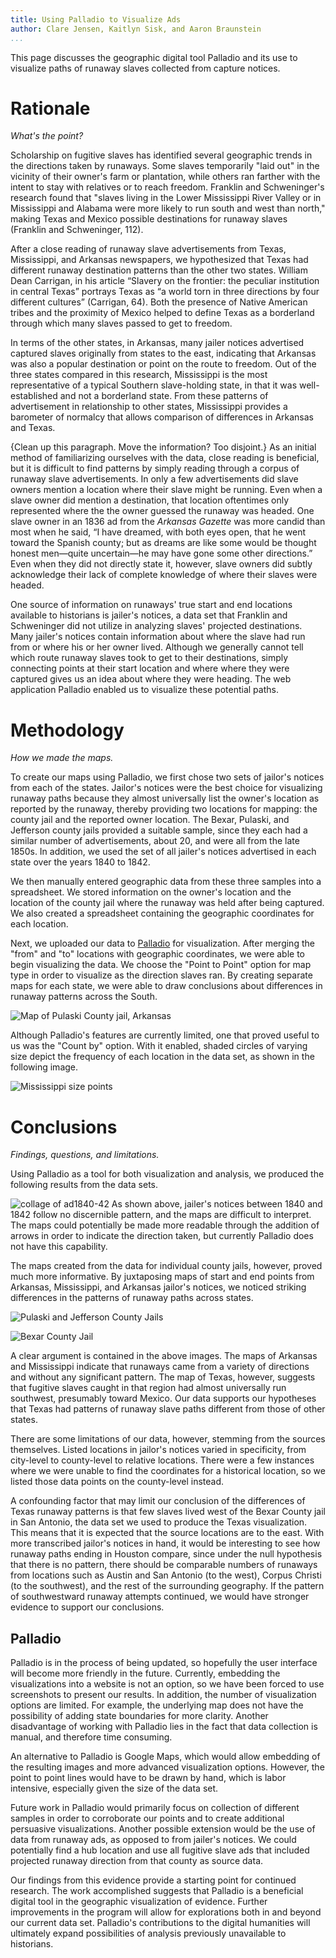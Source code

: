 ```yaml
---
title: Using Palladio to Visualize Ads
author: Clare Jensen, Kaitlyn Sisk, and Aaron Braunstein
...
```


This page discusses the geographic digital tool Palladio and its use to visualize paths of runaway slaves collected from capture notices.

# Rationale
*What's the point?*

Scholarship on fugitive slaves has identified several geographic trends in the directions taken by runaways. Some slaves temporarily "laid out" in the vicinity of their owner's farm or plantation, while others ran farther with the intent to stay with relatives or to reach freedom. Franklin and Schweninger's research found that "slaves living in the Lower Mississippi River Valley or in Mississippi and Alabama were more likely to run south and west than north," making Texas and Mexico possible destinations for runaway slaves (Franklin and Schweninger, 112).

After a close reading of runaway slave advertisements from Texas, Mississippi, and Arkansas newspapers, we hypothesized that Texas had different runaway destination patterns than the other two states. William Dean Carrigan, in his article “Slavery on the frontier: the peculiar institution in central Texas” portrays Texas as “a world torn in three directions by four different cultures” (Carrigan, 64). Both the presence of Native American tribes and the proximity of Mexico helped to define Texas as a borderland through which many slaves passed to get to freedom.

In terms of the other states, in Arkansas, many jailer notices advertised captured slaves originally from states to the east, indicating that Arkansas was also a popular destination or point on the route to freedom. Out of the three states compared in this research, Mississippi is the most representative of a typical Southern slave-holding state, in that it was well-established and not a borderland state. From these patterns of advertisement in relationship to other states, Mississippi provides a barometer of normalcy that allows comparison of differences in Arkansas and Texas.

{Clean up this paragraph. Move the information? Too disjoint.}
As an initial method of familiarizing ourselves with the data, close reading is beneficial, but it is difficult to find patterns by simply reading through a corpus of runaway slave advertisements. In only a few advertisements did slave owners mention a location where their slave might be running. Even when a slave owner did mention a destination, that location oftentimes only represented where the the owner guessed the runaway was headed. One slave owner in an 1836 ad from the *Arkansas Gazette* was more candid than most when he said, “I have dreamed, with both eyes open, that he went toward the Spanish county; but as dreams are like some would be thought honest men―quite uncertain―he may have gone some other directions.” Even when they did not directly state it, however, slave owners did subtly acknowledge their lack of complete knowledge of where their slaves were headed.

One source of information on runaways' true start and end locations available to historians is jailer's notices, a data set that Franklin and Schweninger did not utilize in analyzing slaves' projected destinations. Many jailer's notices contain information about where the slave had run from or where his or her owner lived. Although we generally cannot tell which route runaway slaves took to get to their destinations, simply connecting points at their start location and where where they were captured gives us an idea about where they were heading. The web application Palladio enabled us to visualize these potential paths.

# Methodology
*How we made the maps.*

To create our maps using Palladio, we first chose two sets of jailor's notices from each of the states. Jailor's notices were the best choice for visualizing runaway paths because they almost universally list the owner's location as reported by the runaway, thereby providing two locations for mapping: the county jail and the reported owner location. The Bexar, Pulaski, and Jefferson county jails provided a suitable sample, since they each had a similar number of advertisements, about 20, and were all from the late 1850s. In addition, we used the set of all jailer's notices advertised in each state over the years 1840 to 1842.

We then manually entered geographic data from these three samples into a spreadsheet. We stored information on the owner's location and the location of the county jail where the runaway was held after being captured. We also created a spreadsheet containing the geographic coordinates for each location.

Next, we uploaded our data to [Palladio](http://palladio.designhumanities.org/) for visualization. After merging the "from" and "to" locations with geographic coordinates, we were able to begin visualizing the data. We choose the "Point to Point" option for map type in order to visualize as the direction slaves ran. By creating separate maps for each state, we were able to draw conclusions about differences in runaway patterns across the South.

![Map of Pulaski County jail, Arkansas](https://cloud.githubusercontent.com/assets/6454900/2766643/e871eaa8-ca30-11e3-8853-936d62fe1f01.jpg)

Although Palladio's features are currently limited, one that proved useful to us was the "Count by" option. With it enabled, shaded circles of varying size depict the frequency of each location in the data set, as shown in the following image.

![Mississippi size points](https://cloud.githubusercontent.com/assets/6454900/2766742/cc5567d6-ca31-11e3-8525-8823466e84af.jpg)


# Conclusions
*Findings, questions, and limitations.*

Using Palladio as a tool for both visualization and analysis, we produced the following results from the data sets.

![collage of ad1840-42](https://cloud.githubusercontent.com/assets/6454900/2766948/9ab9b752-ca33-11e3-94e9-59855642eb2b.jpg)
As shown above, jailer's notices between 1840 and 1842 follow no discernible pattern, and the maps are difficult to interpret. The maps could potentially be made more readable through the addition of arrows in order to indicate the direction taken, but currently Palladio does not have this capability.

The maps created from the data for individual county jails, however, proved much more informative. By juxtaposing maps of start and end points from Arkansas, Mississippi, and Arkansas jailor's notices, we noticed striking differences in the patterns of runaway paths across states.

![Pulaski and Jefferson County Jails](https://cloud.githubusercontent.com/assets/6454900/2784131/4c745700-cb37-11e3-9929-5d9ce92b0cbd.jpg)

![Bexar County Jail](https://cloud.githubusercontent.com/assets/6454900/2773145/88e008b2-ca90-11e3-9880-0e886e2aba3e.jpg)

A clear argument is contained in the above images. The maps of Arkansas and Mississippi indicate that runaways came from a variety of directions and without any significant pattern. The map of Texas, however, suggests that fugitive slaves caught in that region had almost universally run southwest, presumably toward Mexico. Our data supports our hypotheses that Texas had patterns of runaway slave paths different from those of other states.

There are some limitations of our data, however, stemming from the sources themselves. Listed locations in jailor's notices varied in specificity, from city-level to county-level to relative locations. There were a few instances where we were unable to find the coordinates for a historical location, so we listed those data points on the county-level instead. 

A confounding factor that may limit our conclusion of the differences of Texas runaway patterns is that few slaves lived west of the Bexar County jail in San Antonio, the data set we used to produce the Texas visualization. This means that it is expected that the source locations are to the east. With more transcribed jailor's notices in hand, it would be interesting to see how runaway paths ending in Houston compare, since under the null hypothesis that there is no pattern, there should be comparable numbers of runaways from locations such as Austin and San Antonio (to the west), Corpus Christi (to the southwest), and the rest of the surrounding geography. If the pattern of southwestward runaway attempts continued, we would have stronger evidence to support our conclusions.

## Palladio
Palladio is in the process of being updated, so hopefully the user interface will become more friendly in the future. Currently, embedding the visualizations into a website is not an option, so we have been forced to use screenshots to present our results. In addition, the number of visualization options are limited. For example, the underlying map does not have the possibility of adding state boundaries for more clarity. Another disadvantage of working with Palladio lies in the fact that data collection is manual, and therefore time consuming.

An alternative to Palladio is Google Maps, which would allow embedding of the resulting images and more advanced visualization options. However, the point to point lines would have to be drawn by hand, which is labor intensive, especially given the size of the data set.

Future work in Palladio would primarily focus on collection of different samples in order to corroborate our points and to create additional persuasive visualizations. Another possible extension would be the use of data from runaway ads, as opposed to from jailer's notices. We could potentially find a hub location and use all fugitive slave ads that included projected runaway direction from that county as source data.

Our findings from this evidence provide a starting point for continued research. The work accomplished suggests that Palladio is a beneficial digital tool in the geographic visualization of evidence. Further improvements in the program will allow for explorations both in and beyond our current data set. Palladio's contributions to the digital humanities will ultimately expand possibilities of analysis previously unavailable to historians.
